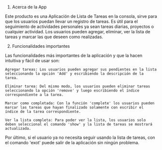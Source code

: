 1. Acerca de la App

Este producto es una Aplicación de Lista de Tareas en la consola, sirve para que los usuarios puedan llevar un registro de tareas. Es útil para el seguimiento de actividades personales ya sean tareas diarias, proyectos o cualquier actividad. Los usuarios pueden agregar, eliminar, ver la lista de tareas y marcar las que deseen como realizadas.

2. Funcionalidades importantes

Las funcionalidades más importantes de la aplicación y que la hacen intuitiva y fácil de usar son:

    Agregar tareas: Los usuarios pueden agregar sus pendientes en la lista seleccionando la opción 'Add' y escribiendo la descripción de la tarea.

    Eliminar tarea: Del mismo modo, los usuarios pueden eliminar tareas seleccionando la opción 'remove' y luego escribiendo el índice correspondiente a la tarea.

    Marcar como completada: Con la función 'complete' los usuarios pueden marcar las tareas que hayan finalizado solamente con escribir el índice de la tarea correspondiente.

    Ver la lista completa: Para poder ver la lista, los usuarios solo deben seleccional el comando 'show' y la lista de tareas se mostrará actualizada.

Por último, si el usuario ya no necesita seguir usando la lista de tareas, con el comando 'exot' puede salir de la aplicación sin ningún problema.

